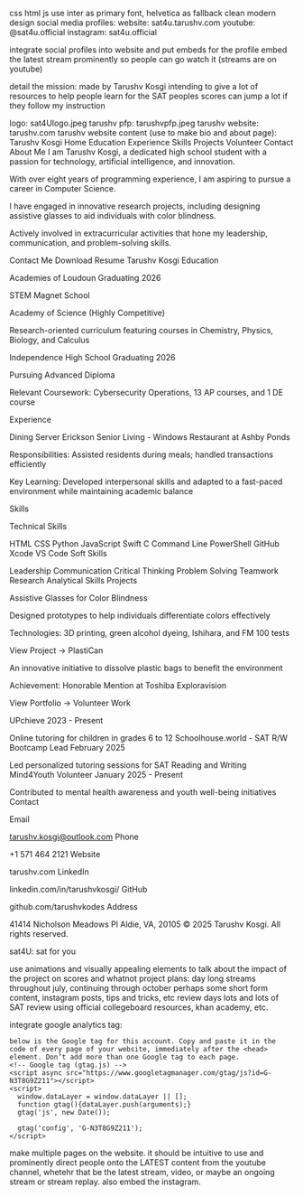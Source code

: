 css html js
use inter as primary font, helvetica as fallback
clean modern design
social media profiles: 
website: sat4u.tarushv.com
 youtube: @sat4u.official
 instagram: sat4u.official
 
 integrate social profiles into website and put embeds for the profile
 embed the latest stream prominently so people can go watch it (streams are on youtube)

 detail the mission:
 made by Tarushv Kosgi
 intending to give a lot of resources to help people learn for the SAT
 peoples scores can jump a lot if they follow my instruction
 
 logo: sat4Ulogo.jpeg
tarushv pfp: tarushvpfp.jpeg
tarushv website: tarushv.com
    tarushv website content (use to make bio and about page): Tarushv Kosgi
Home
Education
Experience
Skills
Projects
Volunteer
Contact
About Me
I am Tarushv Kosgi, a dedicated high school student with a passion for technology, artificial intelligence, and innovation.

With over eight years of programming experience, I am aspiring to pursue a career in Computer Science.

I have engaged in innovative research projects, including designing assistive glasses to aid individuals with color blindness.

Actively involved in extracurricular activities that hone my leadership, communication, and problem-solving skills.

Contact Me
Download Resume
Tarushv Kosgi
Education

Academies of Loudoun
Graduating 2026

STEM Magnet School

Academy of Science (Highly Competitive)

Research-oriented curriculum featuring courses in Chemistry, Physics, Biology, and Calculus

Independence High School
Graduating 2026

Pursuing Advanced Diploma

Relevant Coursework: Cybersecurity Operations, 13 AP courses, and 1 DE course

Experience

Dining Server
Erickson Senior Living - Windows Restaurant at Ashby Ponds

Responsibilities: Assisted residents during meals; handled transactions efficiently

Key Learning: Developed interpersonal skills and adapted to a fast-paced environment while maintaining academic balance

Skills

Technical Skills

HTML
CSS
Python
JavaScript
Swift
C
Command Line
PowerShell
GitHub
Xcode
VS Code
Soft Skills

Leadership
Communication
Critical Thinking
Problem Solving
Teamwork
Research
Analytical Skills
Projects

Assistive Glasses for Color Blindness

Designed prototypes to help individuals differentiate colors effectively

Technologies: 3D printing, green alcohol dyeing, Ishihara, and FM 100 tests

View Project →
PlastiCan

An innovative initiative to dissolve plastic bags to benefit the environment

Achievement: Honorable Mention at Toshiba Exploravision

View Portfolio →
Volunteer Work

UPchieve
2023 - Present

Online tutoring for children in grades 6 to 12
Schoolhouse.world - SAT R/W Bootcamp Lead
February 2025

Led personalized tutoring sessions for SAT Reading and Writing
Mind4Youth Volunteer
January 2025 - Present

Contributed to mental health awareness and youth well-being initiatives
Contact

Email

tarushv.kosgi@outlook.com
Phone

+1 571 464 2121
Website

tarushv.com
LinkedIn

linkedin.com/in/tarushvkosgi/
GitHub

github.com/tarushvkodes
Address

41414 Nicholson Meadows Pl
Aldie, VA, 20105
© 2025 Tarushv Kosgi. All rights reserved.

sat4U: sat for you

use animations and visually appealing elements to talk about the impact of the project on scores and whatnot
project plans: day long streams throughout july, continuing through october
perhaps some short form content, instagram posts, tips and tricks, etc
review days
lots and lots of SAT review
using official collegeboard resources, khan academy, etc. 

integrate google analytics tag: 
````
below is the Google tag for this account. Copy and paste it in the code of every page of your website, immediately after the <head> element. Don’t add more than one Google tag to each page.
<!-- Google tag (gtag.js) -->
<script async src="https://www.googletagmanager.com/gtag/js?id=G-N3T8G9Z211"></script>
<script>
  window.dataLayer = window.dataLayer || [];
  function gtag(){dataLayer.push(arguments);}
  gtag('js', new Date());

  gtag('config', 'G-N3T8G9Z211');
</script>
````

make multiple pages on the website. it should be intuitive to use and prominently direct people onto the LATEST content from the youtube channel, whetehr that be the latest stream, video, or maybe an ongoing stream or stream replay. also embed the instagram. 